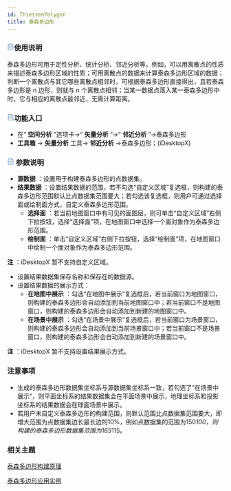 ```yaml
---
id: ThiessenPolygon
title: 泰森多边形
---
```

### ![](../../../img/read.gif)使用说明

泰森多边形可用于定性分析、统计分析、邻近分析等。例如，可以用离散点的性质来描述泰森多边形区域的性质；可用离散点的数据来计算泰森多边形区域的数据；判断一个离散点与其它哪些离散点相邻时，可根据泰森多边形直接得出，且若泰森多边形是
n 边形，则就与 n 个离散点相邻；当某一数据点落入某一泰森多边形中时，它与相应的离散点最邻近，无需计算距离。

### ![](../../../img/read.gif)功能入口

  * 在“ **空间分析** ”选项卡->“ **矢量分析** ”->“ **邻近分析** ”->泰森多边形
  * **工具箱** -> **矢量分析** 工具-> **邻近分析** ->泰森多边形；(iDesktopX)

### ![](../../../img/read.gif) 参数说明

  * **源数据** ：设置用于构建泰森多边形的点数据集。
  * **结果数据** ：设置结果数据的范围，若不勾选“自定义区域”复选框，则构建的泰森多边形范围默认比点数据集范围要大；若勾选该复选框，则用户可通过选择面或绘制面方式，自定义泰森多边形范围。 
    * **选择面** ：若当前地图窗口中有可见的面图层，则可单击“自定义区域”右侧下拉按钮，选择“选择面”项，在地图窗口中选择一个面对象作为泰森多边形范围。
    * **绘制面** ：单击“自定义区域”右侧下拉按钮，选择“绘制面”项，在地图窗口中绘制一个面对象作为泰森多边形范围。

**注** ：iDesktopX 暂不支持自定义区域。

  * 设置结果数据集保存名称和保存在的数据源。
  * 设置结果数据的展示方式： 
    * **在地图中展示** ：勾选“在地图中展示”复选框后，若当前窗口为地图窗口，则构建的泰森多边形会自动添加到当前地图窗口中；若当前窗口不是地图窗口，则构建的泰森多边形会自动添加到新建的地图窗口中。
    * **在场景中展示** ：勾选“在场景中展示”复选框后，若当前窗口为场景窗口，则构建的泰森多边形会自动添加到当前场景窗口中；若当前窗口不是场景窗口，则构建的泰森多边形会自动添加到新建的场景窗口中。

**注** ：iDesktopX 暂不支持设置结果展示方式。

### 注意事项

  * 生成的泰森多边形数据集坐标系与源数据集坐标系一致，若勾选了“在场景中展示”，则平面坐标系的结果数据集会在平面场景中展示，地理坐标系和投影坐标系的结果数据会在球面场景中展示。
  * 若用户未自定义泰森多边形的构建范围，则默认范围比点数据集范围要大，即增大范围为点数据集边长最长边的10%，例如点数据集的范围为150*100，则构建的泰森多边形数据集范围为165*115。

###  相关主题

[泰森多边形构建原理](ThiessenPolygon_Theory)

[泰森多边形应用实例](ThiessenAnalyst_Example)



